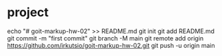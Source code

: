 # project

echo "# goit-markup-hw-02" >> README.md git init git add README.md git commit -m "first commit" git
branch -M main git remote add origin https://github.com/irkutsio/goit-markup-hw-02.git git push -u
origin main
